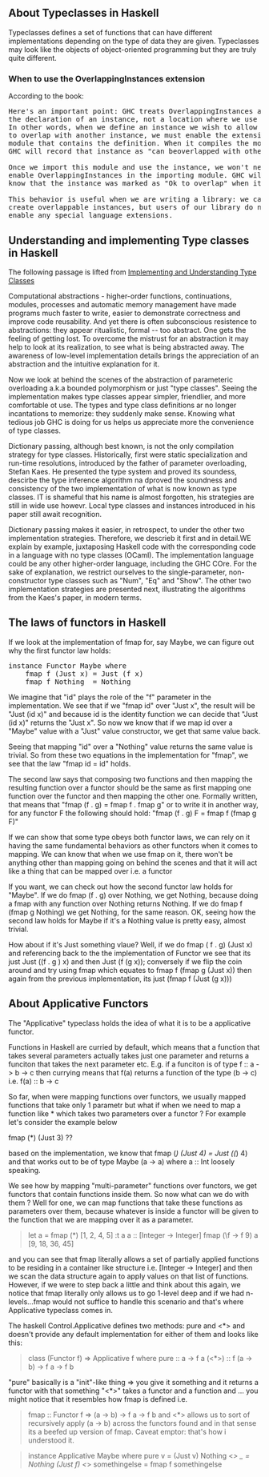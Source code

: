 ## About Typeclasses in Haskell

Typeclasses defines a set of functions that can have different implementations
depending on the type of data they are given. Typeclasses may look like the 
objects of object-oriented programming but they are truly quite different.

### When to use the OverlappingInstances extension

According to the book:
<pre>
Here's an important point: GHC treats OverlappingInstances as affecting
the declaration of an instance, not a location where we use the instance.
In other words, when we define an instance we wish to allow
to overlap with another instance, we must enable the extension for the
module that contains the definition. When it compiles the module,
GHC will record that instance as "can beoverlapped with other instances"

Once we import this module and use the instance, we won't need to
enable OverlappingInstances in the importing module. GHC will already
know that the instance was marked as "Ok to overlap" when it was defined. 

This behavior is useful when we are writing a library: we can choose to 
create overlappable instances, but users of our library do not need to
enable any special language extensions.
</pre>

## Understanding and implementing Type classes in Haskell

The following passage is lifted from [Implementing and Understanding Type Classes](http://okmij.org/ftp/Computation/typeclass.html)

Computational abstractions - higher-order functions, continuations, modules, processes and automatic memory 
management have made programs much faster to write, easier to demonstrate correctness and improve code reusability.
And yet there is often subconscious resistence to abstractions: they appear ritualistic, formal -- too abstract. 
One gets the feeling of getting lost. To overcome the mistrust for an abstraction it may help to look at its
realization, to see what is being abstracted away. The awareness of low-level implementation details brings 
the appreciation of an abstraction and the intuitive explanation for it.

Now we look at behind the scenes of the abstraction of parameteric overloading a.k.a bounded polymorphism or just
"type classes". Seeing the implementation makes type classes appear simpler, friendlier, 
and more comfortable ot use. The types and type class definitions ar no longer incantations to memorize: they 
suddenly make sense. Knowing what tedious job GHC is doing for us helps us appreciate more the 
convenience of type classes. 

Dictionary passing, although best known, is not the only compilation strategy for type classes. Historically, first
were static specialization and run-time resolutions, introduced by the father of parameter overloading, Stefan Kaes.
He presented the type system and proved its soundess, descirbe the type inference algorithm na dproved the soundness
and consistency of the two implementation of what is now known as type classes. IT is shameful that his name is almost 
forgotten, his strategies are still in wide use howevr. Local type classes and instances introduced in his paper still
await recognition. 

Dictionary passing makes it easier, in retrospect, to under the other two implementation strategies. Therefore, we
descrieb it first and in detail.WE explain by example, juxtaposing Haskell code with the 
corresponding code in a language with no type classes (OCaml). The implementation language could be any other 
higher-order language, including the GHC COre. For the sake of explanation, we restrict ourselves to 
the single-parameter, non-constructor type classes such as "Num", "Eq" and "Show". The other two implementation
strategies are presented next, illustrating the algorithms from the Kaes's paper, in modern terms.

## The laws of functors in Haskell
If we look at the implementation of fmap for, say Maybe, we can figure out why the first functor law holds:
<pre>
instance Functor Maybe where
    fmap f (Just x) = Just (f x)
    fmap f Nothing  = Nothing
</pre>
We imagine that "id" plays the role of the "f" parameter in the implementation. We see that if we 
"fmap id" over "Just x", the result will be "Just (id x)" and because id is the identity function
we can decide that "Just (id x)" returns the "Just x". So now we know that if we map id 
over a "Maybe" value with a "Just" value constructor, we get that same value back.

Seeing that mapping "id" over a "Nothing" value returns the same value is trivial. So from these two equations
in the implementation for "fmap", we see that the law "fmap id = id" holds. 

The second law says that composing two functions and then mapping the resulting function over a 
functor should be the same as first mapping one function over the functor and then mapping the 
other one. Formally written, that means that 
"fmap (f . g) = fmap f . fmap g" or to write it in another way, for any functor F the following should hold:
"fmap (f . g) F = fmap f (fmap g F)"

If we can show that some type obeys both functor laws, we can rely on it having the same fundamental behaviors as
other functors when it comes to mapping. We can know that when we use fmap on it, there won't be anything other than
mapping going on behind the scenes and that it will act like a thing that can be mapped over i.e. a functor

If you want, we can check out how the second functor law holds for "Maybe". If we do 
fmap (f . g) over Nothing, we get Nothing, because doing a fmap with any function over Nothing returns Nothing.
If we do fmap f (fmap g Nothing) we get Nothing, for the same reason. OK, seeing how the second 
law holds for Maybe if it's a Nothing value is pretty easy, almost trivial.

How about if it's Just something vlaue? Well, if we do fmap ( f . g) (Just x) and referencing back to the 
the implementation of Functor we see that its just Just ((f . g ) x) and then Just (f (g x)); conversely
if we flip the coin around and try using fmap which equates to fmap f (fmap g (Just x)) then again from the
previous implementation, its just (fmap f (Just (g x)))

## About Applicative Functors

The "Applicative" typeclass holds the idea of what it is to be a applicative functor.

Functions in Haskell are curried by default, which means that a function
that takes several parameters actually takes just one parameter and returns
a funciton that takes the next parameter etc. E.g. if a funciton is of type
f :: a -> b -> c then currying means that f(a) returns a function of the type (b -> c)
i.e. f(a) :: b -> c 

So far, when were mapping functions over functors, we usually mapped functions that take 
only 1 parametr but what if when we need to map a function like * which takes two parameters
over a functor ? For example let's consider the example below

fmap (*) (Just 3) ??

based on the implementation, we know that 
fmap (*) (Just 4) = Just ((*) 4)
and that works out to be of type Maybe (a -> a) where a :: Int loosely speaking.

We see how by mapping "multi-parameter" functions over functors, we get functors that contain 
functions inside them. So now what can we do with them ? Well for one, we can map functions that take
these functions as parameters over them, because whatever is inside a functor will be given to the function
that we are mapping over it as a parameter.

> let a = fmap (*) [1, 2, 4, 5]
> :t a
a :: [Integer -> Integer]
> fmap (\f -> f 9) a
[9, 18, 36, 45]

and you can see that fmap literally allows a set of partially applied functions to be residing
in a container like structure i.e. [Integer -> Integer] and then we scan the data structure again
to apply values on that list of functions. However, if we were to step back a little and think about this
again, we notice that fmap literally only allows us to go 1-level deep and if we had n-levels...fmap would
not suffice to handle this scenario and that's where Applicative typeclass comes in.

The haskell Control.Applicative defines two methods: pure and <*> and doesn't provide any default
implementation for either of them and looks like this:

> class (Functor f) => Applicative f where
>     pure :: a -> f a
>     (<*>) :: f (a -> b) -> f a -> f b
> 
"pure" basically is a "init"-like thing => you give it something and it returns a functor with that something
"<*>" takes a functor and a function and ... you might notice that it resembles how fmap is defined i.e.
> fmap :: Functor f => (a -> b) -> f a -> f b
and <*> allows us to sort of recursively apply (a -> b) across the functors found and in that sense
its a beefed up version of fmap. Caveat emptor: that's how i understood it.

> instance Applicative Maybe where 
>     pure v = (Just v)
>     Nothing <*> _ = Nothing
>     (Just f) <*> somethingelse = fmap f somethingelse




















































































